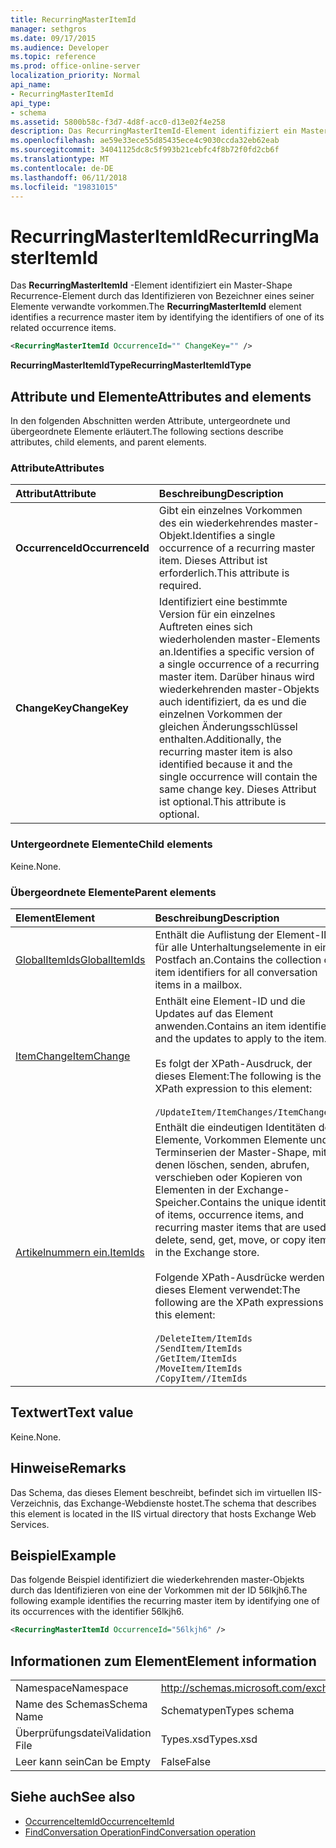 ```yaml
---
title: RecurringMasterItemId
manager: sethgros
ms.date: 09/17/2015
ms.audience: Developer
ms.topic: reference
ms.prod: office-online-server
localization_priority: Normal
api_name:
- RecurringMasterItemId
api_type:
- schema
ms.assetid: 5800b58c-f3d7-4d8f-acc0-d13e02f4e258
description: Das RecurringMasterItemId-Element identifiziert ein Master-Shape Recurrence-Element durch das Identifizieren von Bezeichner eines seiner Elemente verwandte vorkommen.
ms.openlocfilehash: ae59e33ece55d85435ece4c9030ccda32eb62eab
ms.sourcegitcommit: 34041125dc8c5f993b21cebfc4f8b72f0fd2cb6f
ms.translationtype: MT
ms.contentlocale: de-DE
ms.lasthandoff: 06/11/2018
ms.locfileid: "19831015"
---
```

# <a name="recurringmasteritemid"></a><span data-ttu-id="c0a2e-103">RecurringMasterItemId</span><span class="sxs-lookup"><span data-stu-id="c0a2e-103">RecurringMasterItemId</span></span>

<span data-ttu-id="c0a2e-104">Das **RecurringMasterItemId** -Element identifiziert ein Master-Shape Recurrence-Element durch das Identifizieren von Bezeichner eines seiner Elemente verwandte vorkommen.</span><span class="sxs-lookup"><span data-stu-id="c0a2e-104">The **RecurringMasterItemId** element identifies a recurrence master item by identifying the identifiers of one of its related occurrence items.</span></span> 
  
```XML
<RecurringMasterItemId OccurrenceId="" ChangeKey="" />
```

 <span data-ttu-id="c0a2e-105">**RecurringMasterItemIdType**</span><span class="sxs-lookup"><span data-stu-id="c0a2e-105">**RecurringMasterItemIdType**</span></span>
## <a name="attributes-and-elements"></a><span data-ttu-id="c0a2e-106">Attribute und Elemente</span><span class="sxs-lookup"><span data-stu-id="c0a2e-106">Attributes and elements</span></span>

<span data-ttu-id="c0a2e-107">In den folgenden Abschnitten werden Attribute, untergeordnete und übergeordnete Elemente erläutert.</span><span class="sxs-lookup"><span data-stu-id="c0a2e-107">The following sections describe attributes, child elements, and parent elements.</span></span>
  
### <a name="attributes"></a><span data-ttu-id="c0a2e-108">Attribute</span><span class="sxs-lookup"><span data-stu-id="c0a2e-108">Attributes</span></span>

|<span data-ttu-id="c0a2e-109">**Attribut**</span><span class="sxs-lookup"><span data-stu-id="c0a2e-109">**Attribute**</span></span>|<span data-ttu-id="c0a2e-110">**Beschreibung**</span><span class="sxs-lookup"><span data-stu-id="c0a2e-110">**Description**</span></span>|
|:-----|:-----|
|<span data-ttu-id="c0a2e-111">**OccurrenceId**</span><span class="sxs-lookup"><span data-stu-id="c0a2e-111">**OccurrenceId**</span></span> <br/> |<span data-ttu-id="c0a2e-112">Gibt ein einzelnes Vorkommen des ein wiederkehrendes master-Objekt.</span><span class="sxs-lookup"><span data-stu-id="c0a2e-112">Identifies a single occurrence of a recurring master item.</span></span> <span data-ttu-id="c0a2e-113">Dieses Attribut ist erforderlich.</span><span class="sxs-lookup"><span data-stu-id="c0a2e-113">This attribute is required.</span></span>  <br/> |
|<span data-ttu-id="c0a2e-114">**ChangeKey**</span><span class="sxs-lookup"><span data-stu-id="c0a2e-114">**ChangeKey**</span></span> <br/> |<span data-ttu-id="c0a2e-115">Identifiziert eine bestimmte Version für ein einzelnes Auftreten eines sich wiederholenden master-Elements an.</span><span class="sxs-lookup"><span data-stu-id="c0a2e-115">Identifies a specific version of a single occurrence of a recurring master item.</span></span> <span data-ttu-id="c0a2e-116">Darüber hinaus wird wiederkehrenden master-Objekts auch identifiziert, da es und die einzelnen Vorkommen der gleichen Änderungsschlüssel enthalten.</span><span class="sxs-lookup"><span data-stu-id="c0a2e-116">Additionally, the recurring master item is also identified because it and the single occurrence will contain the same change key.</span></span> <span data-ttu-id="c0a2e-117">Dieses Attribut ist optional.</span><span class="sxs-lookup"><span data-stu-id="c0a2e-117">This attribute is optional.</span></span>  <br/> |
   
### <a name="child-elements"></a><span data-ttu-id="c0a2e-118">Untergeordnete Elemente</span><span class="sxs-lookup"><span data-stu-id="c0a2e-118">Child elements</span></span>

<span data-ttu-id="c0a2e-119">Keine.</span><span class="sxs-lookup"><span data-stu-id="c0a2e-119">None.</span></span>
  
### <a name="parent-elements"></a><span data-ttu-id="c0a2e-120">Übergeordnete Elemente</span><span class="sxs-lookup"><span data-stu-id="c0a2e-120">Parent elements</span></span>

|<span data-ttu-id="c0a2e-121">**Element**</span><span class="sxs-lookup"><span data-stu-id="c0a2e-121">**Element**</span></span>|<span data-ttu-id="c0a2e-122">**Beschreibung**</span><span class="sxs-lookup"><span data-stu-id="c0a2e-122">**Description**</span></span>|
|:-----|:-----|
|[<span data-ttu-id="c0a2e-123">GlobalItemIds</span><span class="sxs-lookup"><span data-stu-id="c0a2e-123">GlobalItemIds</span></span>](globalitemids.md) <br/> |<span data-ttu-id="c0a2e-124">Enthält die Auflistung der Element-IDs für alle Unterhaltungselemente in einem Postfach an.</span><span class="sxs-lookup"><span data-stu-id="c0a2e-124">Contains the collection of item identifiers for all conversation items in a mailbox.</span></span>  <br/> |
|[<span data-ttu-id="c0a2e-125">ItemChange</span><span class="sxs-lookup"><span data-stu-id="c0a2e-125">ItemChange</span></span>](itemchange.md) <br/> |<span data-ttu-id="c0a2e-126">Enthält eine Element-ID und die Updates auf das Element anwenden.</span><span class="sxs-lookup"><span data-stu-id="c0a2e-126">Contains an item identifier and the updates to apply to the item.</span></span> <br/> <br/> <span data-ttu-id="c0a2e-127">Es folgt der XPath-Ausdruck, der dieses Element:</span><span class="sxs-lookup"><span data-stu-id="c0a2e-127">The following is the XPath expression to this element:</span></span> <br/> <br/>  `/UpdateItem/ItemChanges/ItemChange[i]` <br/> |
|[<span data-ttu-id="c0a2e-128">Artikelnummern ein.</span><span class="sxs-lookup"><span data-stu-id="c0a2e-128">ItemIds</span></span>](itemids.md) <br/> | <span data-ttu-id="c0a2e-129">Enthält die eindeutigen Identitäten der Elemente, Vorkommen Elemente und Terminserien der Master-Shape, mit denen löschen, senden, abrufen, verschieben oder Kopieren von Elementen in der Exchange-Speicher.</span><span class="sxs-lookup"><span data-stu-id="c0a2e-129">Contains the unique identities of items, occurrence items, and recurring master items that are used to delete, send, get, move, or copy items in the Exchange store.</span></span> <br/> <br/>  <span data-ttu-id="c0a2e-130">Folgende XPath-Ausdrücke werden für dieses Element verwendet:</span><span class="sxs-lookup"><span data-stu-id="c0a2e-130">The following are the XPath expressions to this element:</span></span>  <br/><br/>  `/DeleteItem/ItemIds` <br/>  `/SendItem/ItemIds` <br/>  `/GetItem/ItemIds` <br/>  `/MoveItem/ItemIds` <br/>  `/CopyItem//ItemIds` <br/> |
   
## <a name="text-value"></a><span data-ttu-id="c0a2e-131">Textwert</span><span class="sxs-lookup"><span data-stu-id="c0a2e-131">Text value</span></span>

<span data-ttu-id="c0a2e-132">Keine.</span><span class="sxs-lookup"><span data-stu-id="c0a2e-132">None.</span></span>
  
## <a name="remarks"></a><span data-ttu-id="c0a2e-133">Hinweise</span><span class="sxs-lookup"><span data-stu-id="c0a2e-133">Remarks</span></span>

<span data-ttu-id="c0a2e-134">Das Schema, das dieses Element beschreibt, befindet sich im virtuellen IIS-Verzeichnis, das Exchange-Webdienste hostet.</span><span class="sxs-lookup"><span data-stu-id="c0a2e-134">The schema that describes this element is located in the IIS virtual directory that hosts Exchange Web Services.</span></span>
  
## <a name="example"></a><span data-ttu-id="c0a2e-135">Beispiel</span><span class="sxs-lookup"><span data-stu-id="c0a2e-135">Example</span></span>

<span data-ttu-id="c0a2e-136">Das folgende Beispiel identifiziert die wiederkehrenden master-Objekts durch das Identifizieren von eine der Vorkommen mit der ID 56lkjh6.</span><span class="sxs-lookup"><span data-stu-id="c0a2e-136">The following example identifies the recurring master item by identifying one of its occurrences with the identifier 56lkjh6.</span></span>
  
```XML
<RecurringMasterItemId OccurrenceId="56lkjh6" />
```

## <a name="element-information"></a><span data-ttu-id="c0a2e-137">Informationen zum Element</span><span class="sxs-lookup"><span data-stu-id="c0a2e-137">Element information</span></span>

|||
|:-----|:-----|
|<span data-ttu-id="c0a2e-138">Namespace</span><span class="sxs-lookup"><span data-stu-id="c0a2e-138">Namespace</span></span>  <br/> |http://schemas.microsoft.com/exchange/services/2006/types  <br/> |
|<span data-ttu-id="c0a2e-139">Name des Schemas</span><span class="sxs-lookup"><span data-stu-id="c0a2e-139">Schema Name</span></span>  <br/> |<span data-ttu-id="c0a2e-140">Schematypen</span><span class="sxs-lookup"><span data-stu-id="c0a2e-140">Types schema</span></span>  <br/> |
|<span data-ttu-id="c0a2e-141">Überprüfungsdatei</span><span class="sxs-lookup"><span data-stu-id="c0a2e-141">Validation File</span></span>  <br/> |<span data-ttu-id="c0a2e-142">Types.xsd</span><span class="sxs-lookup"><span data-stu-id="c0a2e-142">Types.xsd</span></span>  <br/> |
|<span data-ttu-id="c0a2e-143">Leer kann sein</span><span class="sxs-lookup"><span data-stu-id="c0a2e-143">Can be Empty</span></span>  <br/> |<span data-ttu-id="c0a2e-144">False</span><span class="sxs-lookup"><span data-stu-id="c0a2e-144">False</span></span>  <br/> |
   
## <a name="see-also"></a><span data-ttu-id="c0a2e-145">Siehe auch</span><span class="sxs-lookup"><span data-stu-id="c0a2e-145">See also</span></span>

- [<span data-ttu-id="c0a2e-146">OccurrenceItemId</span><span class="sxs-lookup"><span data-stu-id="c0a2e-146">OccurrenceItemId</span></span>](occurrenceitemid.md)
- [<span data-ttu-id="c0a2e-147">FindConversation Operation</span><span class="sxs-lookup"><span data-stu-id="c0a2e-147">FindConversation operation</span></span>](findconversation-operation.md)

